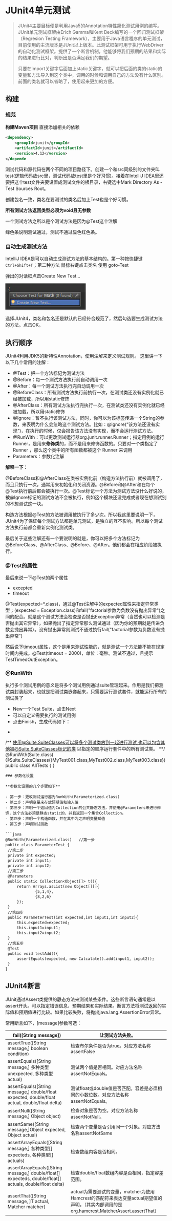 # JUnit4单元测试

> JUnit4主要目标便是利用Java5的Annotation特性简化测试用例的编写。JUnit单元测试框架由Erich Gamma和Kent Beck编写的一个回归测试框架（Regresion Testing Framework），主要用于Java语言程序的单元测试，目前使用的主流版本是JUnit以上版本。此测试框架可用于执行WebDriver的自动化测试框架。提供了一个断言机制，他能够将我们预期的结果和实际的结果进行比对，判断出是否满足我们的期望。
>
> 只要在import关键字后面加上static关键字，就可以把后面的类的static的变量和方法导入到这个类中，调用的时候和调用自己的方法没有什么区别。前面的类名就可以省略了，使用起来更加的方便。

## 构建

### 规范

**构建Maven项目**
直接添加相关的依赖

```xml
<dependency>
	<groupId>junit</groupId>
	<artifactId>junit</artifactId>
	<version>4.12</version>
</depende
```

测试代码和源代码在两个不同的项目路径下。创建一个和src同级别的文件夹叫test(逻辑代码放src里，测试代码放test里是个好习惯)。接着在IntelliJ IDEA里还要把这个test文件夹要设置成测试文件的根目录，右键选中Mark Directory As - Test Sources Root。

创建包名一致，类名在要测试的类名后加上Test也是个好习惯。

**所有测试方法返回类型必须为void且无参数**

一个测试方法之所以是个测试方法是因为@Test这个注解

绿色条说明测试通过，测试不通过显色红色条。

### 自动生成测试方法

IntelliJ IDEA是可以自动生成测试方法的基本结构的。第一种按快捷键`Ctrl+Shift+T`；第二种方法 鼠标右键点击类名 使用 goto-Test

弹出的对话框点击Create New Test...

![img](JUnit4单元测试.image/323464-cee57cafeb394449.png)

选择JUnit4，类名和包名还是默认的已经符合规范了，然后勾选要生成测试方法的方法。点击OK。



## 执行顺序

JUnit4利用JDK5的新特性Annotation，使用注解来定义测试规则。
这里讲一下以下几个常用的注解：

- @Test：把一个方法标记为测试方法
- @Before：每一个测试方法执行前自动调用一次
- @After：每一个测试方法执行完自动调用一次
- @BeforeClass：所有测试方法执行前执行一次，在测试类还没有实例化就已经被加载，所以用static修饰
- @AfterClass：所有测试方法执行完执行一次，在测试类还没有实例化就已经被加载，所以用static修饰
- @Ignore：暂不执行该测试方法，同时，你可以为该标签传递一个String的参数，来表明为什么会忽略这个测试方法。比如：@lgnore(“该方法还没有实现”)，在执行的时候，仅会报告该方法没有实现，而不会运行测试方法。
- @RunWith：可以更改测试运行器org.junit.runner.Runner；指定用例的运行Runner，是用来**修饰类**的，而不是用来修饰函数的。只要对一个类指定了 Runner ，那么这个类中的所有函数都被这个 Runner 来调用
- Parameters：参数化注解



**解释一下：**

@BeforeClass和@AfterClass在类被实例化前（构造方法执行前）就被调用了，而且只执行一次，通常用来初始化和关闭资源。@Before和@After和在每个@Test执行前后都会被执行一次。@Test标记一个方法为测试方法没什么好说的，被@Ignore标记的测试方法不会被执行，例如这个模块还没完成或者现在想测试别的不想测试这一块。

构造方法根据@Test的方法被调用被执行了多少次。所以我这里要说明一下，JUnit4为了保证每个测试方法都是单元测试，是独立的互不影响。所以每个测试方法执行前都会重新实例化测试类。

最后关于这些注解还有一个要说明的就是，你可以把多个方法标记为@BeforeClass、@AfterClass、@Before、@After。他们都会在相应阶段被执行。

### @Test的属性

最后来说一下@Test的两个属性

- excepted
- timeout

@Test(expected=*.class)，通过@Test注解中的expected属性来指定异常类型；(expected = Exception.class)和fail("factorial参数为负数没有抛出异常")之间的配合。就是这个测试方法会检查是否抛出Exception异常（当然也可以检测是否抛出其它异常），如果抛出了指定异常那么测试通过（因为你的预期就是传进负数会抛出异常）。没有抛出异常则测试不通过执行fail("factorial参数为负数没有抛出异常")

然后说下timeout属性，这个是用来测试性能的，就是测试一个方法能不能在规定时间内完成。@Test(timeout = 2000)，单位：毫秒。测试不通过，且提示TestTimedOutException。

### @RunWith

执行多个测试用例的意义是将多个测试用例通过suite管理起来。作用是我们把测试类封装起来，也就是把测试类嵌套起来，只需要运行测试套件，就能运行所有的测试类了

- New一个Test Suite，点击Next
- 可以自定义需要执行的测试用例
- 点击Finish，生成代码如下：

 * ```JAVA
 /**
使用@Suite.SuiteClasses可以将多个测试类放到一起进行测试,也可以包含其他被@Suite.SuiteClasses标记的类
    以指定的顺序运行套件中的所有测试类。
   **/
   @RunWith(Suite.class)
    @Suite.SuiteClasses({MyTest001.class,MyTest002.class,MyTest003.class})
    public class AllTests {
    }
   ```
### 参数化设置

**参数化设置的几个步骤如下**

- 第一步：更改测试运行器为RunWith(Parameterized.class)
- 第二步：声明变量来存放预期值和输入值
- 第三步：声明一个返回值为Collection的公共静态方法，并使用@Parameters来进行修饰，这个方法必须是静态static的，并且返回一个集合Collection。
- 第四步：声明一个构造函数，并在其中为之声明变量赋值
- 第五步：声明测试函数

```java
@RunWith(Parameterized.class)   //第一步
public class ParameterTest {
    //第二步
    private int expected;
    private int input1;
    private int input2;
    //第三步
    @Parameters
	public static Collection<Object[]> t(){
        return Arrays.asList(new Object[][]{
                {5,1,4},
                {8,2,6}
        });
    } 
    //第四步
	public ParameterTest(int expected,int input1,int input2){
        this.expected=expected;
        this.input1=input1;
        this.input2=input2;
    }
    //第五步
    @Test
    public void testAdd(){
        assertEquals(expected, new Calcalate().add(input1, input2));
    }
}
```



## JUnit4断言

JUnit通过Assert类提供的静态方法来测试某些条件。这些断言语句通常是以assert开头。可以指定错误信息、预期结果和实际结果。断言方法将测试返回的实际值和预期值进行比较。如果比较失败，将抛出java.lang.AssertionError异常。

常用断言如下，[message]参数可选：

| fail([String message])                                       | 让测试方法失败。                                             |
| ------------------------------------------------------------ | ------------------------------------------------------------ |
| assertTrue([String message,] boolean condition)              | 检查布尔条件是否为true。对应方法名称assertFalse              |
| assertEquals([String message,] 多种类型 unexpected, 多种类型 actual) | 测试两个值是否相同。对应方法名称assertNotEquals。            |
| assertEquals([String message,] double/float expected, double/float actual, double/float delta) | 测试float或double值是否匹配。容差是必须相同的小数位数。对应方法名称assertNotEquals。 |
| assertNull([String message,] Object object)                  | 检查对象是否为空。对应方法名称assertNotNull。                |
| assertSame([String message,]Object expected, Object actual)  | 检查两个变量是否引用同一个对象。对应方法名称assertNotSame    |
| assertArrayEquals([String message,] 各种类型[] expecteds, 各种类型[] actuals) | 检查数组内容是否相同。                                       |
| assertArrayEquals([String message,] double/float[] expecteds, double/float[] actuals, double/float delta) | 检查double/float数组内容是否相同，指定容差范围。             |
| assertThat([String message, ]T actual, Matcher matcher)      | actual为需要测试的变量，matcher为使用Hamcrest的匹配符来表达变量actual期望值的声明。（其实内部调用的是org.hamcrest.MatcherAssert.assertThat） |